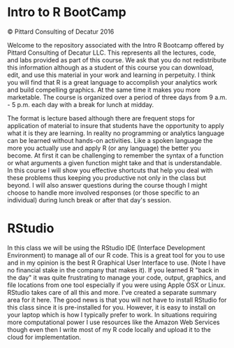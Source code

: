 # Intro to R BootCamp  

&copy; Pittard Consulting of Decatur 2016 

Welcome to the repository associated with the Intro R Bootcamp offered by Pittard 
Consulting of Decatur LLC. This represents all the lectures, code, and labs provided 
as part of this course. We ask that you do not redistribute this information although 
as a student of this course you can download, edit, and use this material in your work 
and learning in perpetuity. I think you will find that R is a great language to accomplish your analytics work and build compelling graphics. At the same time it makes you more marketable. The course is organized over a period of three days from 9 a.m. - 5 p.m. each day with a break for lunch at midday. 

The format is lecture based although there are frequent stops for application of material to insure that students have the opportunity to apply what it is they are learning. 
In reality no programming or analytics language can be learned without hands-on activities. Like a spoken language the more you actually use and apply R (or any language) the better you become. At first it can be challenging to remember the syntax of a function or what arguments a given function might take and that is understandable. In this course I will show you effective shortcuts that help you deal with these problems thus keeping you productive not only in the class but beyond. I will also answer questions during the course though I might choose to handle more involved responses (or those specific to an individual) during lunch break or after that day's session.


# RStudio

In this class we will be using the RStudio IDE (Interface Development Environment) to manage all of our R code. This is a great tool for you to use and in my opinion is the best R Graphical User Interface to use. (Note I have no financial stake in the company that makes it). If you learned R "back in the day" it was quite frustrating to manage your code, output, graphics, and file locations from one tool especially if you were using Apple OSX or Linux. RStudio takes care of all this and more. I've created a separate summary area for it here. The good news is that you will not have to install RStudio for this class since it is pre-installed for you. However, it is easy to install on your laptop which is how I typically prefer to work. In situations requiring more computational power I use resources like the Amazon Web Services though even then I write most of my R code locally and upload it to the cloud for implementation.


